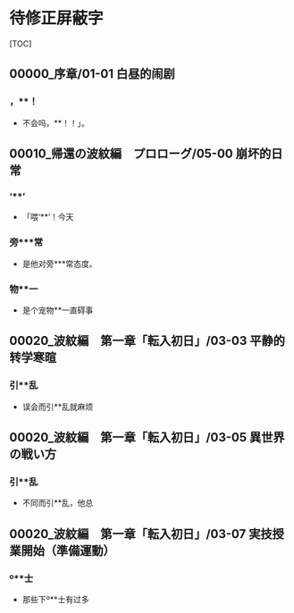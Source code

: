# 待修正屏蔽字

[TOC]

## 00000_序章/01-01 白昼的闹剧

### ，**！

- 不会吗，**！！」。


## 00010_帰還の波紋編　プロローグ/05-00 崩坏的日常

### ‘**’

- 「喂‘**’！今天

### 旁***常

- 是他对旁***常态度。

### 物**一

- 是个宠物**一直碍事


## 00020_波紋編　第一章「転入初日」/03-03 平静的转学寒暄

### 引**乱

- 误会而引**乱就麻烦


## 00020_波紋編　第一章「転入初日」/03-05 異世界の戦い方

### 引**乱

- 不同而引**乱，他总


## 00020_波紋編　第一章「転入初日」/03-07 実技授業開始（準備運動）

### º**士

- 那些下º**士有过多
